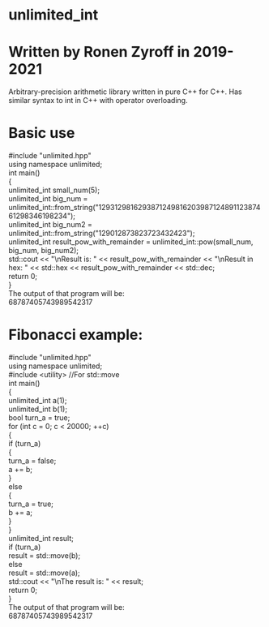 # unlimited_int
# Written by Ronen Zyroff in 2019-2021
Arbitrary-precision arithmetic library written in pure C++ for C++. Has similar syntax to int in C++ with operator overloading.
# Basic use
#include "unlimited.hpp"\
using namespace unlimited;\
int main()\
{\
  unlimited_int small_num(5);\
  unlimited_int big_num = unlimited_int::from_string("129312981629387124981620398712489112387461298346198234");\
  unlimited_int big_num2 = unlimited_int::from_string("129012873823723432423");\
  unlimited_int result_pow_with_remainder = unlimited_int::pow(small_num, big_num, big_num2);\
  std::cout << "\nResult is: " << result_pow_with_remainder << "\nResult in hex: " << std::hex << result_pow_with_remainder << std::dec;\
  return 0;\
}\
The output of that program will be:\
68787405743989542317
# Fibonacci example:
#include "unlimited.hpp"\
using namespace unlimited;\
#include \<utility\> //For std::move\
int main()\
{\
  unlimited_int a(1);\
  unlimited_int b(1);\
  bool turn_a = true;\
  for (int c = 0; c < 20000; ++c)\
  {\
    if (turn_a)\
    {\
      turn_a = false;\
      a += b;\
    }\
    else\
    {\
      turn_a = true;\
      b += a;\
    }\
  }\
  unlimited_int result;\
  if (turn_a)\
    result = std::move(b);\
  else\
    result = std::move(a);\
  std::cout << "\nThe result is: " << result;\
  return 0;\
}\
The output of that program will be:\
68787405743989542317
